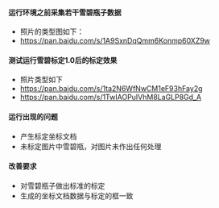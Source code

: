 #### 运行环境之前采集若干雪碧瓶子数据

* 照片的类型图如下：
* https://pan.baidu.com/s/1A9SxnDqQmm6Konmp60XZ9w



#### 测试运行雪碧标定1.0后的标定效果

* 照片类型如下
* https://pan.baidu.com/s/1ta2N6WfNwCM1eF93hFay2g
* https://pan.baidu.com/s/1TwIAOPuIVhM8LaGLP8Gd_A



#### 运行出现的问题

* 产生标定坐标文档
* 未标定图片中雪碧瓶，对图片未作出任何处理



#### 改善要求

* 对雪碧瓶子做出标准的标定
* 生成的坐标文档数据与标定的框一致

